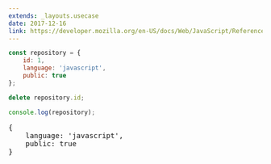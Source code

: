 ```yaml
---
extends: _layouts.usecase
date: 2017-12-16
link: https://developer.mozilla.org/en-US/docs/Web/JavaScript/Reference/Operators/delete
---
```



```javascript
const repository = {
    id: 1,
    language: 'javascript',
    public: true
};

delete repository.id;

console.log(repository);
```

<pre class="output">
{
    language: 'javascript',
    public: true
}
</pre>
